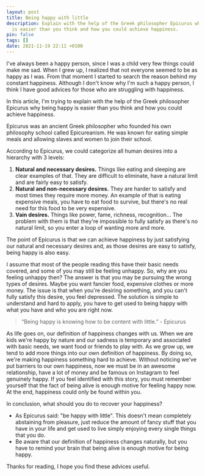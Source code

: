 ```yaml
---
layout: post
title: Being happy with little
description: Explain with the help of the Greek philosopher Epicurus why being happy
  is easier than you think and how you could achieve happiness.
pin: false
tags: []
date: 2021-11-19 22:11 +0100
---
```

I've always been a happy person, since I was a child very few things could make me sad. When I grew up, I realized that not everyone seemed to be as happy as I was. From that moment I started to search the reason behind my constant happiness. Although I don't know why I'm such a happy person, I think I have good advices for those who are struggling with happiness.

In this article, I'm trying to explain with the help of the Greek philosopher Epicurus why being happy is easier than you think and how you could achieve happiness.

Epicurus was an ancient Greek philosopher who founded his own philosophy school called Epicureanism. He was known for eating simple meals and allowing slaves and women to join their school.

According to Epicurus, we could categorize all human desires into a hierarchy with 3 levels:

1. **Natural and necessary desires.** Things like eating and sleeping are clear examples of that. They are difficult to eliminate, have a natural limit and are fairly easy to satisfy.
2. **Natural and non-necessary desires.** They are harder to satisfy and most times they require more money. An example of that is eating expensive meals, you have to eat food to survive, but there's no real need for this food to be very expensive.
3. **Vain desires.** Things like power, fame, richness, recognition... The problem with them is that they're impossible to fully satisfy as there's no natural limit, so you enter a loop of wanting more and more.

The point of Epicurus is that we can achieve happiness by just satisfying our natural and necessary desires and, as those desires are easy to satisfy, being happy is also easy.

I assume that most of the people reading this have their basic needs covered, and some of you may still be feeling unhappy. So, why are you feeling unhappy then? The answer is that you may be pursuing the wrong types of desires. Maybe you want fancier food, expensive clothes or more money. The issue is that when you're desiring something, and you can't fully satisfy this desire, you feel depressed. The solution is simple to understand and hard to apply, you have to get used to being happy with what you have and who you are right now.

> “Being happy is knowing how to be content with little.” - Epicurus

As life goes on, our definition of happiness changes with us. When we are kids we're happy by nature and our sadness is temporary and associated with basic needs, we want food or friends to play with. As we grow up, we tend to add more things into our own definition of happiness. By doing so, we're making happiness something hard to achieve. Without noticing we've put barriers to our own happiness, now we must be in an awesome relationship, have a lot of money and be famous on Instagram to feel genuinely happy. If you feel identified with this story, you must remember yourself that the fact of being alive is enough motive for feeling happy now. At the end, happiness could only be found within you.

In conclusion, what should you do to recover your happiness?

- As Epicurus said: "be happy with little". This doesn't mean completely abstaining from pleasure, just reduce the amount of fancy stuff that you have in your life and get used to live simply enjoying every single things that you do.
- Be aware that our definition of happiness changes naturally, but you have to remind your brain that being alive is enough motive for being happy.

Thanks for reading, I hope you find these advices useful.
